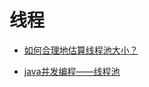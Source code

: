 线程
====


- [如何合理地估算线程池大小？](http://ifeve.com/how-to-calculate-threadpool-size/)

- [java并发编程——线程池](https://www.jianshu.com/p/f988ac58a94d)
